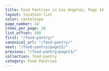 ```yaml
---
title: Food Pantries in Los Angeles, Page 14
layout: location-list
color: canteloupe
page_number: 14
items_per_page: 20
list_offset: 260
first: "/food-pantry/"
canonical_url: "/food-pantry/"
next: "/food-pantry/page15/"
previous: "/food-pantry/page13/"
collection: food-pantry
category: Food Pantries
---
```


